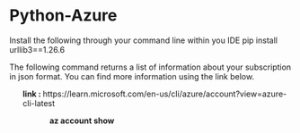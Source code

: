 # Python-Azure

Install the following through your command line within you IDE
    pip install urllib3==1.26.6

The following command returns a list of information about your subscription in json format. You can find more information using the link below.
  
  <ol> <b> link : </b>  https://learn.microsoft.com/en-us/cli/azure/account?view=azure-cli-latest <ol>
  <ol> <b> az account show </b> </ol>
